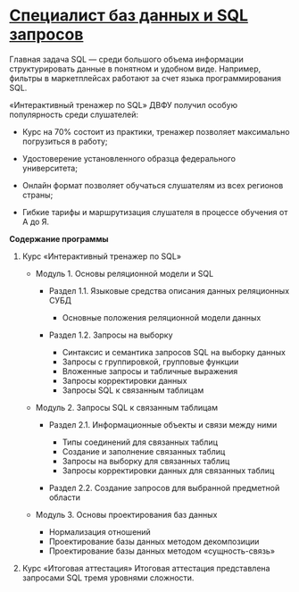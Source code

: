 # [Специалист баз данных и SQL запросов](https://sql-dvfu.tilda.ws/)

Главная задача SQL — среди большого объема информации структурировать данные в понятном и удобном виде. Например, фильтры в маркетплейсах работают за счет языка программирования SQL.

«Интерактивный тренажер по SQL» ДВФУ получил особую популярность среди слушателей:

- Курс на 70% состоит из практики, тренажер позволяет максимально погрузиться в работу;

- Удостоверение установленного образца федерального университета;

- Онлайн формат позволяет обучаться слушателям из всех регионов страны;

- Гибкие тарифы и маршрутизация слушателя в процессе обучения от А до Я.

**Содержание программы**

1. Курс «Интерактивный тренажер по SQL»  

    - Модуль 1. Основы реляционной модели и SQL

        - Раздел 1.1. Языковые средства описания данных реляционных СУБД
            - Основные положения реляционной модели данных

        - Раздел 1.2. Запросы на выборку
            - Синтаксис и семантика запросов SQL на выборку данных
            - Запросы с группировкой, групповые функции
            - Вложенные запросы и табличные выражения
            - Запросы корректировки данных
            - Запросы SQL к связанным таблицам
            
    - Модуль 2. Запросы SQL к связанным таблицам

        - Раздел 2.1. Информационные объекты и связи между ними
            - Типы соединений для связанных таблиц
            - Создание и заполнение связанных таблиц
            - Запросы на выборку для связанных таблиц
            - Запросы корректировки данных для связанных таблиц
            
        - Раздел 2.2. Создание запросов для выбранной предметной области

    - Модуль 3. Основы проектирования баз данных
        - Нормализация отношений
        - Проектирование базы данных методом декомпозиции
        - Проектирование базы данных методом «сущность-связь»


2. Курс «Итоговая аттестация»
Итоговая аттестация представлена запросами SQL тремя уровнями сложности.
